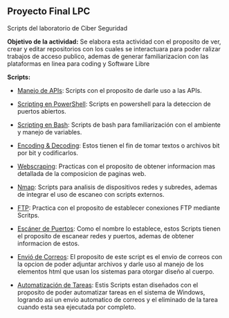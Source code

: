 ## Proyecto Final LPC
Scripts del laboratorio de Ciber Seguridad

**Objetivo de la actividad:** Se elabora esta actividad con el proposito de ver, crear y editar repositorios con los cuales se interactuara para poder ralizar trabajos de acceso publico, ademas de generar familiarizacion con las plataformas en linea para coding y Software Libre


**Scripts:**
- [Manejo de APIs](Manejo_Api/): Scripts con el proposito de darle uso a las APIs.

- [Scripting en PowerShell](Pwsh_Scripts/): Scripts en powershell para la deteccion de puertos abiertos.

- [Scripting en Bash](Bash_Scripts/): Scripts de bash para familiarización con el ambiente y manejo de variables.

- [Encoding & Decoding](Encoding_Decoding/): Estos tienen el fin de tomar textos o archivos bit por bit y codificarlos.

- [Webscraping](Web_Scrapping/): Practicas con el proposito de obtener informacion mas detallada de la composicion de paginas web.

- [Nmap](Nmap/): Scripts para analisis de dispositivos redes y subredes, ademas de integrar el uso de escaneo con scripts externos.

- [FTP](FTP/): Practica con el proposito de establecer conexiones FTP mediante Scritps.

- [Escáner de Puertos](Escaner_Puertos/): Como el nombre lo establece, estos Scripts tienen el proposito de escanear redes y puertos, ademas de obtener informacion de estos.

- [Envió de Correos](Correos/): El proposito de este script es el envio de correos con la opcion de poder adjuntar archivos y darle uso al manejo de los elementos html que usan los sistemas para otorgar diseño al cuerpo.

- [Automatización de Tareas](Automatizacion/): Estis Scripts estan diseñados con el proposito de poder automatizar tareas en el sistema de Windows, logrando asi un envio automatico de correos y el eliminado de la tarea cuando esta sea ejecutada por completo.
